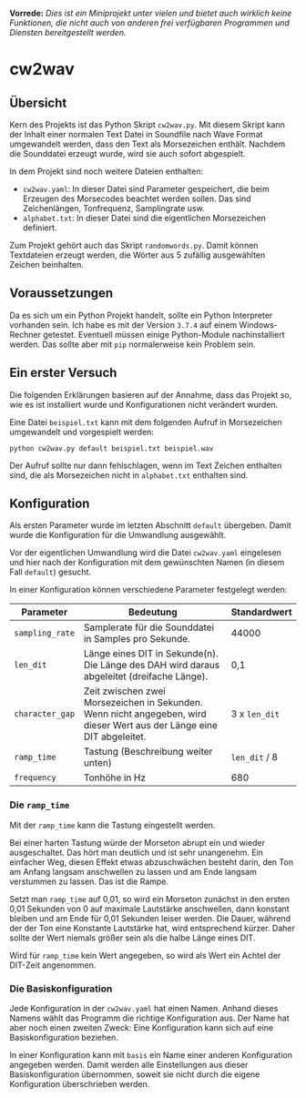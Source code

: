 **Vorrede:** *Dies ist ein Miniprojekt unter vielen und bietet auch wirklich keine Funktionen, die nicht auch von anderen frei verfügbaren Programmen und Diensten bereitgestellt werden.*
 
# cw2wav

## Übersicht

Kern des Projekts ist das Python Skript `cw2wav.py`. Mit diesem Skript kann der Inhalt einer normalen Text Datei in Soundfile nach Wave Format umgewandelt werden, dass den Text als Morsezeichen enthält. Nachdem die Sounddatei erzeugt wurde, wird sie auch sofort abgespielt.

In dem Projekt sind noch weitere Dateien enthalten:

- `cw2wav.yaml`: In dieser Datei sind Parameter gespeichert, die beim Erzeugen des Morsecodes beachtet werden sollen. Das sind Zeichenlängen, Tonfrequenz, Samplingrate usw.
- `alphabet.txt`: In dieser Datei sind die eigentlichen Morsezeichen definiert.

Zum Projekt gehört auch das Skript `randomwords.py`. Damit können Textdateien erzeugt werden, die Wörter aus 5 zufällig ausgewählten Zeichen beinhalten.

## Voraussetzungen

Da es sich um ein Python Projekt handelt, sollte ein Python Interpreter vorhanden sein. Ich habe es mit der Version `3.7.4` auf einem Windows-Rechner getestet. Eventuell müssen einige Python-Module nachinstalliert werden. Das sollte aber mit `pip` normalerweise kein Problem sein.

## Ein erster Versuch

Die folgenden Erklärungen basieren auf der Annahme, dass das Projekt so, wie es ist installiert wurde und Konfigurationen nicht verändert wurden.

Eine Datei `beispiel.txt` kann mit dem folgenden Aufruf in Morsezeichen umgewandelt und vorgespielt werden:

`python cw2wav.py default beispiel.txt beispiel.wav`

Der Aufruf sollte nur dann fehlschlagen, wenn im Text Zeichen enthalten sind, die als Morsezeichen nicht in `alphabet.txt` enthalten sind.

## Konfiguration

Als ersten Parameter wurde im letzten Abschnitt `default` übergeben. Damit wurde die Konfiguration für die Umwandlung ausgewählt.

Vor der eigentlichen Umwandlung wird die Datei `cw2wav.yaml` eingelesen und hier nach der Konfiguration mit dem gewünschten Namen (in diesem Fall `default`) gesucht.

In einer Konfiguration können verschiedene Parameter festgelegt werden:

| Parameter | Bedeutung | Standardwert |
| --------- | --------- | ------------ |
| `sampling_rate` | Samplerate für die Sounddatei in Samples pro Sekunde. | 44000 |
| `len_dit` | Länge eines DIT in Sekunde(n). Die Länge des DAH wird daraus abgeleitet (dreifache Länge). | 0,1 |
| `character_gap` | Zeit zwischen zwei Morsezeichen in Sekunden. Wenn nicht angegeben, wird dieser Wert aus der Länge eine DIT abgeleitet. | 3 x `len_dit` |
| `ramp_time` | Tastung (Beschreibung weiter unten) | `len_dit` / 8 |
| `frequency` | Tonhöhe in Hz | 680 |

### Die `ramp_time`

Mit der `ramp_time` kann die Tastung eingestellt werden.

Bei einer harten Tastung würde der Morseton abrupt ein und wieder ausgeschaltet. Das hört man deutlich und ist sehr unangenehm. Ein einfacher Weg, diesen Effekt etwas abzuschwächen besteht darin, den Ton am Anfang langsam anschwellen zu lassen und am Ende langsam verstummen zu lassen. Das ist die Rampe.

Setzt man `ramp_time` auf 0,01, so wird ein Morseton zunächst in den ersten 0,01 Sekunden von 0 auf maximale Lautstärke anschwellen, dann konstant bleiben und am Ende für 0,01 Sekunden leiser werden. Die Dauer, während der der Ton eine Konstante Lautstärke hat, wird entsprechend kürzer. Daher sollte der Wert niemals größer sein als die halbe Länge eines DIT. 

Wird für `ramp_time` kein Wert angegeben, so wird als Wert ein Achtel der DIT-Zeit angenommen.

### Die Basiskonfiguration

Jede Konfiguration in der `cw2wav.yaml` hat einen Namen. Anhand dieses Namens wählt das Programm die richtige Konfiguration aus. Der Name hat aber noch einen zweiten Zweck: Eine Konfiguration kann sich auf eine Basiskonfiguration beziehen.

In einer Konfiguration kann mit `basis` ein Name einer anderen Konfiguration angegeben werden. Damit werden alle Einstellungen aus dieser Basiskonfiguration übernommen, soweit sie nicht durch die eigene Konfiguration überschrieben werden.
